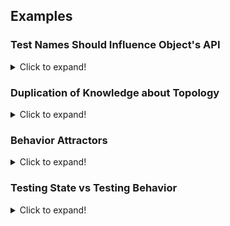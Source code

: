 ## Examples

### Test Names Should Influence Object's API

<details>
<summary>Click to expand!</summary>

```javascript
it("should be empty when initialized", () => {
  let world = new World();
  expect(world.livingCells().count).toEqual(0);
})

it("should be able to add new a cell", () => {
  let world = new World();
  world.setLivingAt(1, 1);
  expect(world.livingCells().count).toEqual(1);
})
```

The test name talks about an empty world. The test code, however, has no concept of an empty world.

When we write our test, we should be spending time on our test names. We want them to describe both the behavior of the
system and the way we expect to use the component under test.

```javascript
it("should be empty when initialized", () => {
  let world = new World();
  expect(world.isEmpty()).toEqual(true);
})

it("should be not empty after adding a new cell", () => {
  let world = new World();
  let location = new Location(1, 1).coordinate;
  world.setLivingAt(location);
  expect(world.isEmpty()).toEqual(false);
})
```

The above sample hides the internals of the object, while building up a usable API for the rest of the system to
consume.

Focusing on the symmetry between a good test name and the code under tests is a subtle design technique. Next time when
we are flying through our TDD cycle, take a moment to make sure that we are actually testing what we say we are testing.
</details>

### Duplication of Knowledge about Topology

<details>
<summary>Click to expand!</summary>

```javascript
class World {
  setLivingAt(coordinateX: number, coordinateY: number) {
    const newLivingCell = new LivingCell();
    newLivingCell.positionAt(coordinateX, coordinateY);
    return newLivingCell;
  }
}
```

```javascript
export class World {
  setLivingAt(location: number[]) {
    const newLivingCell = new LivingCell();
    newLivingCell.positionAt(location);
    return newLivingCell;
  }
}
```

</details>

### Behavior Attractors

<details>
<summary>Click to expand!</summary>

```javascript
class Location {
  neighbours() {
    let neighbourCoordinateList = getNeighbourCoordinates(this.coordinateX, this.coordinateY);
    return neighbourCoordinateList;
  }
}
```

</details>

### Testing State vs Testing Behavior

<details>
<summary>Click to expand!</summary>
Focus on the behavior rather than the state of the objects. It is about only building the things that are absolutely
needed and only at the time they are needed. This way, we end up with a system that has just enough code to support our
use cases.

What behaviour of my system require this? -

```javascript
it("should be empty when initialized", () => {
  let world = new World();
  expect(world.isEmpty()).toEqual(true);
});
```

The empty world should tick into another empty world.

```javascript
it("should stays empty after a tick", () => {
  // Write test
})
```

Since the test dictates that we start with an empty world, we should probably postpone this test and make sure that a
new world is empty, so we can write the above (origin) test

```javascript
it("should be empty when initialized", () => {
  let world = new World();
  expect(world.isEmpty()).toEqual(true);
});

it("should stays empty after a tick", () => {
  let world = new World();
  const nextWorld = world.tick();
  expect(nextWorld.isEmpty()).toEqual(true);
})
```

</details>
